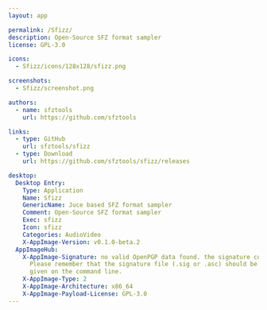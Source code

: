 ```yaml
---
layout: app

permalink: /Sfizz/
description: Open-Source SFZ format sampler
license: GPL-3.0

icons:
  - Sfizz/icons/128x128/sfizz.png

screenshots:
  - Sfizz/screenshot.png

authors:
  - name: sfztools
    url: https://github.com/sfztools

links:
  - type: GitHub
    url: sfztools/sfizz
  - type: Download
    url: https://github.com/sfztools/sfizz/releases

desktop:
  Desktop Entry:
    Type: Application
    Name: Sfizz
    GenericName: Juce based SFZ format sampler
    Comment: Open-Source SFZ format sampler
    Exec: sfizz
    Icon: sfizz
    Categories: AudioVideo
    X-AppImage-Version: v0.1.0-beta.2
  AppImageHub:
    X-AppImage-Signature: no valid OpenPGP data found. the signature could not be verified.
      Please remember that the signature file (.sig or .asc) should be the first file
      given on the command line.
    X-AppImage-Type: 2
    X-AppImage-Architecture: x86_64
    X-AppImage-Payload-License: GPL-3.0
---
```

